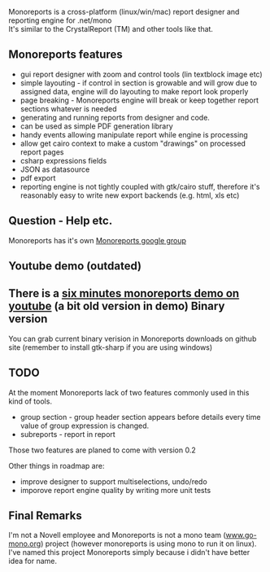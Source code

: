 Monoreports is a cross-platform (linux/win/mac) report designer and reporting engine for .net/mono  
It's similar to the CrystalReport (TM) and other tools like that.

Monoreports features
--------------------
- gui report designer with zoom and control tools (lin textblock image etc)
- simple layouting - if control in section is growable and will grow due to assigned data, engine will do layouting to make report look properly
- page breaking - Monoreports engine will break or keep together report sections whatever is needed
- generating and running reports from designer and code. 
- can be used as simple PDF generation library
- handy events allowing manipulate report while engine is processing 
- allow get cairo context to make a custom "drawings" on processed report pages
- csharp expressions fields
- JSON as datasource
- pdf export
- reporting engine is not tightly coupled with gtk/cairo stuff, therefore it's reasonably easy to write new export backends (e.g. html, xls etc)

Question - Help etc.
----------------------------
Monoreports has it's own [Monoreports google group](https://groups.google.com/group/monoreports)

Youtube demo (outdated)
-----------
There is a [six minutes monoreports demo on youtube](http://www.youtube.com/watch?v=P7jHXFyMstM) 
(a bit old version in demo)
Binary version
--------------
You can grab current binary verision in Monoreports downloads on github site (remember to install gtk-sharp if you are using windows)

TODO
----
At the moment Monoreports lack of two features commonly used in this kind of tools.

- group section - group header section appears before details every time value of group expression is changed.
- subreports - report in report

Those two features are planed to come with version 0.2
 
Other things in roadmap are:

- improve designer to support multiselections, undo/redo
- imporove report engine quality by writing more unit tests

Final Remarks
-------------
I'm not a Novell employee and Monoreports is not a mono team (www.go-mono.org) project (however monoreports is using mono to run it on linux).
I've named this project Monoreports simply because i didn't have better idea for name.


